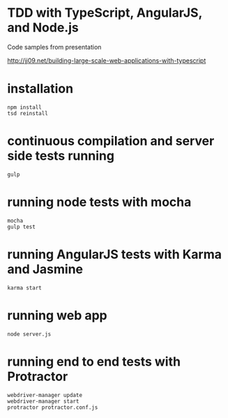 # TDD with TypeScript, AngularJS, and Node.js

Code samples from presentation 

http://jj09.net/building-large-scale-web-applications-with-typescript

# installation

    npm install
    tsd reinstall

# continuous compilation and server side tests running

    gulp

# running node tests with mocha

    mocha
    gulp test
    
# running AngularJS tests with Karma and Jasmine

    karma start
    
# running web app

    node server.js
    
# running end to end tests with Protractor

    webdriver-manager update 
    webdriver-manager start
    protractor protractor.conf.js